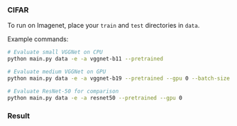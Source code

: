 ### CIFAR

To run on Imagenet, place your `train` and `test` directories in `data`. 

Example commands: 
```bash
# Evaluate small VGGNet on CPU
python main.py data -e -a vggnet-b11 --pretrained 
```
```bash
# Evaluate medium VGGNet on GPU
python main.py data -e -a vggnet-b19 --pretrained --gpu 0 --batch-size 128
```
```bash
# Evaluate ResNet-50 for comparison
python main.py data -e -a resnet50 --pretrained --gpu 0
```

### Result


